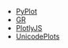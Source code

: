 
- [PyPlot](../examples/pyplot.md)
- [GR](../examples/gr.md)
- [PlotlyJS](../examples/plotlyjs.md)
- [UnicodePlots](../examples/unicodeplots.md)